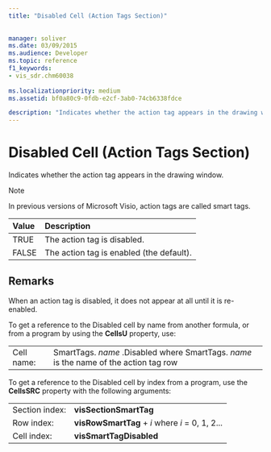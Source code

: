 ```yaml
---
title: "Disabled Cell (Action Tags Section)"
 
 
manager: soliver
ms.date: 03/09/2015
ms.audience: Developer
ms.topic: reference
f1_keywords:
- vis_sdr.chm60038
 
ms.localizationpriority: medium
ms.assetid: bf0a80c9-0fdb-e2cf-3ab0-74cb6338fdce

description: "Indicates whether the action tag appears in the drawing window."
---
```


# Disabled Cell (Action Tags Section)

Indicates whether the action tag appears in the drawing window.
  
> [!NOTE]
> In previous versions of Microsoft Visio, action tags are called smart tags. 
  
|**Value**|**Description**|
|:-----|:-----|
| TRUE  <br/> | The action tag is disabled.  <br/> |
| FALSE  <br/> | The action tag is enabled (the default).  <br/> |
   
## Remarks

When an action tag is disabled, it does not appear at all until it is re-enabled. 
  
To get a reference to the Disabled cell by name from another formula, or from a program by using the **CellsU** property, use: 
  
|||
|:-----|:-----|
| Cell name:  <br/> | SmartTags.  *name*  .Disabled           where SmartTags. *name*  is the name of the action tag row  <br/> |
   
To get a reference to the Disabled cell by index from a program, use the **CellsSRC** property with the following arguments: 
  
|||
|:-----|:-----|
| Section index:  <br/> |**visSectionSmartTag** <br/> |
| Row index:  <br/> |**visRowSmartTag** +  *i*            where  *i*  = 0, 1, 2...  <br/> |
| Cell index:  <br/> |**visSmartTagDisabled** <br/> |
   

